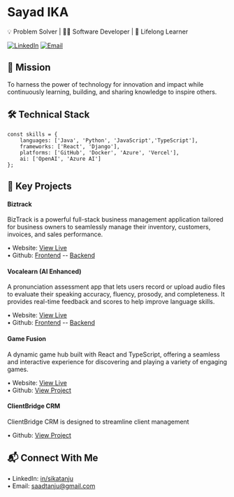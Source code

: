 <h1>Sayad IKA</h1>

💡 Problem Solver | 👨‍💻 Software Developer  | 🚀 Lifelong Learner  

[![LinkedIn](https://img.shields.io/badge/LinkedIn-Connect-blue?logo=linkedin)](https://linkedin.com/in/sikatanju)  [![Email](https://img.shields.io/badge/Email-Contact-red?logo=gmail)](mailto:saadtanju@gmail.com)

<h2>🎯 Mission</h2>

<p>To harness the power of technology for innovation and impact while continuously learning, building, and sharing knowledge to inspire others.</p>

<h2>🛠️ Technical Stack</h2>

```
const skills = {
    languages: ['Java', 'Python', 'JavaScript','TypeScript'],
    frameworks: ['React', 'Django'],
    platforms: ['GitHub', 'Docker', 'Azure', 'Vercel'],
    ai: ['OpenAI', 'Azure AI']
};
```

<h2>🚀 Key Projects</h2>

<h4>Biztrack</h4>
<p>BizTrack is a powerful full-stack business management application tailored for business owners to seamlessly manage their inventory, customers, invoices, and sales performance.</p>

• Website: <a href="https://biztrack-five.vercel.app/">View Live</a><br />
• Github:  <a href="https://github.com/sikatanju/biztrack-frontend/">Frontend</a> -- <a href="https://github.com/sikatanju/biztrack-backend/">Backend</a>

<h4>Vocalearn (AI Enhanced)</h4>
<p>A pronunciation assessment app that lets users record or upload audio files to evaluate their speaking accuracy, fluency, prosody, and completeness. It provides real-time feedback and scores to help improve language skills.</p>

• Website: <a href="https://vocalearn-ai.vercel.app/">View Live</a><br />
• Github: <a href="https://github.com/sikatanju/vocalearn-frontend/">Frontend</a> -- <a href="https://github.com/sikatanju/vocalearn-backend/">Backend</a>

<h4>Game Fusion</h4>
<p>A dynamic game hub built with React and TypeScript, offering a seamless and interactive experience for discovering and playing a variety of engaging games.</p>

• Website: <a href="https://game-fusion-sikatanju.vercel.app/">View Live</a><br />
• Github:  <a href="https://github.com/sikatanju/game-fusion/">View Project</a>

<h4>ClientBridge CRM</h4>

<p>ClientBridge CRM is designed to streamline client management</p>

• Github:  <a href="https://github.com/sikatanju/clientbridge-crm">View Project</a>

<h2>📬 Connect With Me</h2>
• LinkedIn: <a href='https://www.linkedin.com/in/sikatanju/'>in/sikatanju</a><br />
• Email: <a href="mailto:saadtanju@gmail.com">saadtanju@gmail.com</a>

<!--
</p>
<h3 align="left">Languages and Tools:</h3>
<p align="left"> <a href="https://aws.amazon.com" target="_blank" rel="noreferrer"> <img src="https://raw.githubusercontent.com/devicons/devicon/master/icons/amazonwebservices/amazonwebservices-original-wordmark.svg" alt="aws" width="40" height="40"/> </a> <a href="https://azure.microsoft.com/en-in/" target="_blank" rel="noreferrer"> <img src="https://www.vectorlogo.zone/logos/microsoft_azure/microsoft_azure-icon.svg" alt="azure" width="40" height="40"/> </a> <a href="https://www.djangoproject.com/" target="_blank" rel="noreferrer"> <img src="https://cdn.worldvectorlogo.com/logos/django.svg" alt="django" width="40" height="40"/> </a> <a href="https://www.docker.com/" target="_blank" rel="noreferrer"> <img src="https://raw.githubusercontent.com/devicons/devicon/master/icons/docker/docker-original-wordmark.svg" alt="docker" width="40" height="40"/> </a> <a href="https://www.java.com" target="_blank" rel="noreferrer"> <img src="https://raw.githubusercontent.com/devicons/devicon/master/icons/java/java-original.svg" alt="java" width="40" height="40"/> </a> <a href="https://developer.mozilla.org/en-US/docs/Web/JavaScript" target="_blank" rel="noreferrer"> <img src="https://raw.githubusercontent.com/devicons/devicon/master/icons/javascript/javascript-original.svg" alt="javascript" width="40" height="40"/> </a> <a href="https://www.mysql.com/" target="_blank" rel="noreferrer"> <img src="https://raw.githubusercontent.com/devicons/devicon/master/icons/mysql/mysql-original-wordmark.svg" alt="mysql" width="40" height="40"/> </a> <a href="https://www.postgresql.org" target="_blank" rel="noreferrer"> <img src="https://raw.githubusercontent.com/devicons/devicon/master/icons/postgresql/postgresql-original-wordmark.svg" alt="postgresql" width="40" height="40"/> </a> <a href="https://www.python.org" target="_blank" rel="noreferrer"> <img src="https://raw.githubusercontent.com/devicons/devicon/master/icons/python/python-original.svg" alt="python" width="40" height="40"/> </a> <a href="https://reactjs.org/" target="_blank" rel="noreferrer"> <img src="https://raw.githubusercontent.com/devicons/devicon/master/icons/react/react-original-wordmark.svg" alt="react" width="40" height="40"/> </a> <a href="https://tailwindcss.com/" target="_blank" rel="noreferrer"> <img src="https://www.vectorlogo.zone/logos/tailwindcss/tailwindcss-icon.svg" alt="tailwind" width="40" height="40"/> </a> <a href="https://www.typescriptlang.org/" target="_blank" rel="noreferrer"> <img src="https://raw.githubusercontent.com/devicons/devicon/master/icons/typescript/typescript-original.svg" alt="typescript" width="40" height="40"/> </a> </p>


**sikatanju/sikatanju** is a ✨ _special_ ✨ repository because its `README.md` (this file) appears on your GitHub profile.

Here are some ideas to get you started:

- 🔭 I’m currently working on ...
- 🌱 I’m currently learning ...
- 👯 I’m looking to collaborate on ...
- 🤔 I’m looking for help with ...
- 💬 Ask me about ...
- 📫 How to reach me: ...
- 😄 Pronouns: ...
- ⚡ Fun fact: ...
-->
